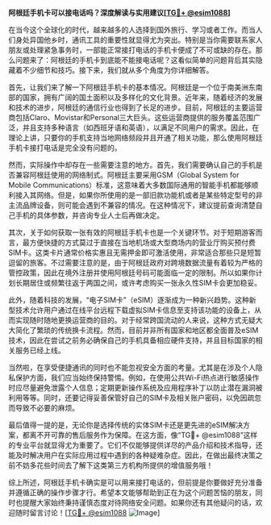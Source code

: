 **阿根廷手机卡可以接电话吗？深度解读与实用建议[[TG💪+ @esim1088](https://t.me/s/esim1088)]**

在当今这个全球化的时代，越来越多的人选择到国外旅行、学习或者工作。而当人们身处异国他乡时，通讯工具的重要性就显得尤为突出。特别是当你需要联系家人朋友或处理紧急事务时，一部能正常接打电话的手机卡便成了不可或缺的存在。那么问题来了：阿根廷的手机卡到底能不能接电话呢？这看似简单的问题背后其实隐藏着不少细节和技巧。接下来，我们就从多个角度为你详细解答。

首先，让我们来了解一下阿根廷手机卡的基本情况。阿根廷是一个位于南美洲东南部的国家，拥有广阔的国土面积以及多样化的文化背景。近年来，随着经济的发展和技术的进步，阿根廷的通信行业也得到了长足的进步。目前，阿根廷的主要运营商包括Claro、Movistar和Personal三大巨头。这些运营商提供的服务覆盖范围广泛，并且支持多种语言（如西班牙语和英语），以满足不同用户的需求。因此，在理论上讲，只要你的手机支持当地网络频段并且开通了相关功能，那么使用阿根廷手机卡接打电话是完全没有问题的。

然而，实际操作中却存在一些需要注意的地方。首先，我们需要确认自己的手机是否兼容阿根廷使用的网络制式。阿根廷主要采用GSM（Global System for Mobile Communications）标准，这意味着大多数国际通用的智能手机都能够顺利接入其网络。但是，如果你所使用的是一部旧款功能机或者是某些特定型号的非主流品牌设备，则可能会遇到不兼容的情况。在这种情况下，建议提前查询清楚自己手机的具体参数，并咨询专业人士后再做决定。

其次，关于如何获取一张有效的阿根廷手机卡也是一个关键环节。对于短期游客而言，最方便快捷的方式莫过于直接在当地机场或大型商场内的营业厅购买预付费SIM卡。这类卡片通常价格实惠且无需押金即可激活使用，非常适合那些只是短暂逗留的旅客。不过需要注意的是，由于阿根廷政府对跨境数据流量有着较为严格的管控政策，因此在境外注册并使用阿根廷号码可能面临一定的限制。所以如果你计划长期居住或频繁往返于两国之间，或许考虑购买一张永久性SIM卡会更加稳妥。

此外，随着科技的发展，“电子SIM卡”（eSIM）逐渐成为一种新兴趋势。这种新型技术允许用户通过在线平台远程下载虚拟SIM卡信息至支持该功能的设备上，从而实现随时随地更换运营商的目的。对于经常跨国流动的人来说，这种方式无疑大大简化了繁琐的传统换卡流程。然而，目前并非所有国家和地区都全面普及eSIM技术，因此在尝试之前务必确保自己的手机具备相应硬件支持，并且目标国家的相关服务已经上线。

当然啦，在享受便捷通讯的同时也不能忽视安全方面的考量。尤其是在涉及个人隐私保护方面，我们应当始终保持警惕。例如，在使用公共Wi-Fi热点进行敏感操作时应尽量避免泄露个人信息；定期更新操作系统及应用程序补丁以防止潜在漏洞被利用等等。同时，还要记得妥善保管好自己的SIM卡及相关账户密码，以免因疏忽而导致不必要的麻烦。

最后值得一提的是，无论你是选择传统的实体SIM卡还是更先进的eSIM解决方案，都离不开可靠的售后服务作为保障。在这方面，像“TG💪+ @esim1088”这样的专业平台就显得尤为重要了。它们不仅能够提供详尽的产品介绍和技术指导，还能及时解决用户在实际应用过程中遇到的各种疑难杂症。因此，在做出最终决策之前不妨多花些时间去了解下这类第三方机构所提供的增值服务哦！

综上所述，阿根廷手机卡确实是可以用来接打电话的，但前提是你要做好充分准备并遵循正确的操作步骤才行。希望本文能够帮助到正在为这个问题苦恼的朋友，同时也提醒大家始终秉持谨慎态度对待网络安全问题。如果你还有其他疑问的话，欢迎随时留言讨论！[[TG💪+ @esim1088](https://t.me/s/esim1088) ![Image](https://i.postimg.cc/4NQfJmqS/Snipaste-2025-05-13-00-14-12.png)]